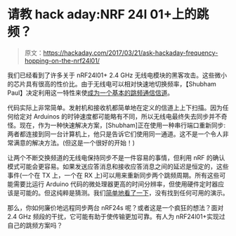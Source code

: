 # 请教 hack aday:NRF 24l 01+上的跳频？

> 原文：<https://hackaday.com/2017/03/21/ask-hackaday-frequency-hopping-on-the-nrf24l01/>

我们已经看到了许多关于 nRF24l01+ 2.4 GHz 无线电模块的黑客攻击。这些微小的芯片具有很高的性价比。由于无线电可以相对快速地切换频率，【Shubham Paul】决定利用这一特性来使[成为一个基本的跳频通信信道](https://paulplusx.wordpress.com/2017/03/19/frequency-hopping-with-nrf24l01/)。

代码实际上非常简单。发射机和接收机都简单地在定义的信道上上下扫描。因为任何给定对 Arduinos 的时钟速度都可能略有不同，所以无线电最终失去同步并不奇怪。现在，作为一种快速解决方案，[Shubham]正在使用一种串行端口重新同步:两者都连接到同一台计算机上，他只是告诉它们使用同一通道。这不是一个令人非常满意的解决方法。(但这是一个很好的开始！)

让两个不断交换频道的无线电保持同步不是一件容易的事情，但利用 nRF 的确认模式可能会更容易。如果发送应答消息和接收应答消息之间的延迟是恒定的，这些事件(一个在 TX 上，一个在 RX 上)可以用来重新同步两个跳频周期。所有这些可能需要比运行 Arduino 代码的微处理器更高的时间分辨率，但使用硬件定时器应该是可能的。但这纯粹是猜测。我们[简单地看了一下](http://forum.43oh.com/topic/6266-lm4f120xl-nrf24l01-frequency-hopping/)，没有找到任何可用的演示。

那么，你如何廉价地远程同步两台 nRF24s 呢？或者这是一个疯狂的想法？面对 2.4 GHz 频段的干扰，它可能有助于使传输更加可靠。有人为 nRF24l01+实现过自己的跳频方案吗？